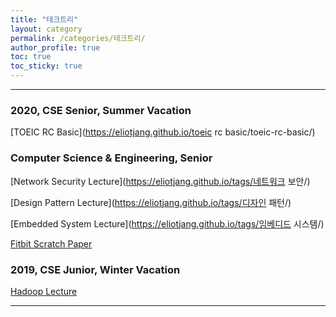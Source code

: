 ```yaml
---
title: "테크트리"
layout: category
permalink: /categories/테크트리/
author_profile: true
toc: true
toc_sticky: true
---
```


- - -


### 2020, CSE Senior, Summer Vacation  

[TOEIC RC Basic](https://eliotjang.github.io/toeic rc basic/toeic-rc-basic/)  

### Computer Science & Engineering, Senior

[Network Security Lecture](https://eliotjang.github.io/tags/네트워크 보안/)  


[Design Pattern Lecture](https://eliotjang.github.io/tags/디자인 패턴/)  


[Embedded System Lecture](https://eliotjang.github.io/tags/임베디드 시스템/)  


[Fitbit Scratch Paper](https://eliotjang.github.io/tags/Fitbit/)  

### 2019, CSE Junior, Winter Vacation 

[Hadoop Lecture](https://eliotjang.github.io/tags/Hadoop)  

- - -

